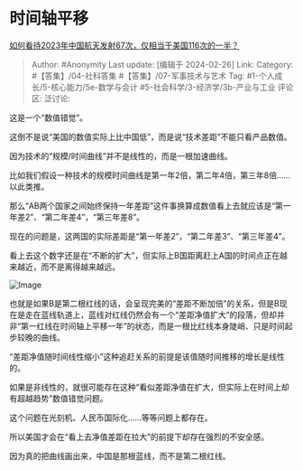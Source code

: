# 时间轴平移
[如何看待2023年中国航天发射67次，仅相当于美国116次的一半？](https://www.zhihu.com/question/642476005/answer/3409227938)

> Author: #Anonymity
> Last update: [编辑于 2024-02-26]
> Link:
> Category: #【答集】/04-社科答集 #【答集】/07-军事技术与艺术
> Tag: #1-个人成长/5-核心能力/5e-数学与会计 #5-社会科学/3-经济学/3b-产业与工业
> 评论区:
> 泛讨论:

这是一个“数值错觉”。

这倒不是说“美国的数值实际上比中国低”，而是说“技术差距”不能只看产品数值。

因为技术的“规模/时间曲线”并不是线性的，而是一根加速曲线。

比如我们假设一种技术的规模时间曲线是第一年2倍，第二年4倍，第三年8倍……以此类推。

那么“AB两个国家之间始终保持一年差距”这件事换算成数值看上去就应该是“第一年差2”、“第二年差4”，“第三年差8”。

现在的问题是，这两国的实际差距是“第一年差2”，“第二年差3”、“第三年差4”。

看上去这个数字还是在“不断的扩大”，但实际上B国距离赶上A国的时间点正在越来越近，而不是离得越来越远。

![Image](https://picx.zhimg.com/50/v2-38afb55cc5bb9144df825b3c6d5df2cc_720w.jpg?source=2c26e567)

也就是如果B是第二根红线的话，会呈现完美的“差距不断加倍”的关系，但是B现在是走在蓝线轨道上，蓝线对红线仍然会有一个“差距净值扩大”的段落，但却并非“第一红线在时间轴上平移一年”的状态，而是一根比红线本身陡峭、只是时间起步较晚的曲线。

“差距净值随时间线性缩小”这种追赶关系的前提是该值随时间推移的增长是线性的。

如果是非线性的，就很可能存在这种“看似差距净值在扩大，但实际上在时间上却有超越趋势”数值错觉问题。

这个问题在光刻机、人民币国际化……等等问题上都存在。

所以美国才会在“看上去净值差距在拉大”的前提下却存在强烈的不安全感。

因为真的把曲线画出来，中国是那根蓝线，而不是第二根红线。
